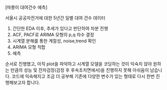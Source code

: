 [따릉이 대여건수 예측]

서울시 공공자전거에 대한 5년간 일별 대여 건수 데이터

1. 간단한 EDA 이후, 추세가 있다고 판단하여 차분 진행
2. ACF, PACF로 ARIMA 모형의 p,q 차수 결정
3. 시계열 분해를 통한 계절성, noise,trend 확인
4. ARIMA 모형 적합
5. 예측

순서로 진행했고, 아직 plot을 파악하고 시계열 모델을 코딩하는 것이 익숙치 않아 원하는 만큼의 성능 및 잔차검정(검정 후 후속조치면에서)을 진행하지 못해 아쉬움이 남습니다.
코드에 익숙해지고 조금 더 공부해 기존에 다양한 변수가 있는 형태로 다시 한번 진행해보고자 합니다.
